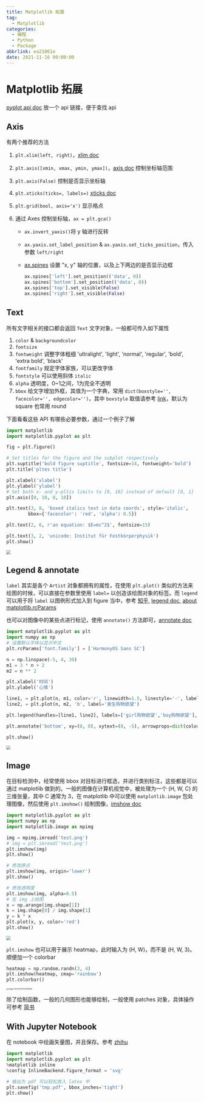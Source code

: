 ```yaml
---
title: Matplotlib 拓展
tag:
  - Matplotlib
categories:
  - 编程
  - Python
  - Package
abbrlink: ea21061e
date: 2021-11-16 00:00:00
---
```


# Matplotlib 拓展

[pyplot api doc](https://matplotlib.org/stable/api/_as_gen/matplotlib.pyplot.html#module-matplotlib.pyplot) 放一个 api 链接，便于查找 api

## Axis

有两个推荐的方法

1. `plt.xlim(left, right)`，[xlim doc](https://matplotlib.org/stable/api/_as_gen/matplotlib.pyplot.xlim.html?highlight=pyplot%20xlim#matplotlib.pyplot.xlim)

2. `plt.axis([xmin, xmax, ymin, ymax])`，[axis doc](https://matplotlib.org/stable/api/_as_gen/matplotlib.pyplot.axis.html#matplotlib.pyplot.axis) 控制坐标轴范围

3. `plt.axis(False)` 控制是否显示坐标轴

4. `plt.xticks(ticks=, labels=)` [xticks doc](https://matplotlib.org/stable/api/_as_gen/matplotlib.pyplot.xticks.html#matplotlib.pyplot.xticks)

5. `plt.grid(bool, axis='x')` 显示格点

6. 通过 Axes 控制坐标轴，`ax = plt.gca()`

   - `ax.invert_yaxis()`将 y 轴进行反转 

   - `ax.yaxis.set_label_position` & `ax.yaxis.set_ticks_position`，传入参数 `left/right`

   - [ax.spines](https://matplotlib.org/stable/api/spines_api.html) 设置 "x, y" 轴的位置，以及上下两边的是否显示边框

     ```python
     ax.spines['left'].set_position(('data', 0))
     ax.spines['bottom'].set_position(('data', 0))
     ax.spines['top'].set_visible(False)
     ax.spines['right'].set_visible(False)
     ```

## Text

所有文字相关的接口都会返回 `Text` 文字对象，一般都可传入如下属性

1. `color` & `backgroundcolor`
2. `fontsize`
3. `fontweight` 调整字体粗细 'ultralight', 'light', 'normal', 'regular', 'bold', 'extra bold', 'black'
4. `fontfamily` 规定字体家族，可以更改字体
5. `fontstyle` 可以使用斜体 `italic`
6. `alpha` 透明度，0~1之间，1为完全不透明
7. `bbox` 给文字增加外框，其值为一个字典，常用 `dict(boxstyle='', facecolor='', edgecolor='')`，其中 `boxstyle` 取值请参考 [link](https://matplotlib.org/stable/api/_as_gen/matplotlib.patches.FancyBboxPatch.html#matplotlib-patches-fancybboxpatch)，默认为 square 也常用 round

下面看看这些 API 有哪些必要参数，通过一个例子了解

```python
import matplotlib
import matplotlib.pyplot as plt

fig = plt.figure()

# Set titles for the figure and the subplot respectively
plt.suptitle('bold figure suptitle', fontsize=14, fontweight='bold')
plt.title('pltes title')

plt.xlabel('xlabel')
plt.ylabel('ylabel')
# Set both x- and y-pltis limits to [0, 10] instead of default [0, 1]
plt.axis([0, 10, 0, 10])

plt.text(3, 8, 'boxed italics text in data coords', style='italic',
        bbox={'facecolor': 'red', 'alpha': 0.5})

plt.text(2, 6, r'an equation: $E=mc^2$', fontsize=15)

plt.text(3, 2, 'unicode: Institut für Festkörperphysik')
plt.show()
```

<img src="Matplotlib 拓展/image-20211115155638742.png" style="zoom:67%;" />

## Legend & annotate

`label` 其实是各个 `Artist` 对象都拥有的属性，在使用 `plt.plot()` 类似的方法来绘图的时候，可以直接在参数里使用 `label=` 以创造该绘图对象的标签。而 `legend` 可以用于将 `label` 以图例形式加入到 figure 当中，参考 [知乎](https://zhuanlan.zhihu.com/p/111108841), [legend doc](https://matplotlib.org/stable/api/_as_gen/matplotlib.pyplot.legend.html#matplotlib.pyplot.legend),  [about matplotlib.rcParams](https://matplotlib.org/stable/tutorials/introductory/customizing.html#matplotlib-rcparams)

也可以对图像中的某些点进行标记，使用 `annotate()` 方法即可，[annotate doc](https://matplotlib.org/stable/api/_as_gen/matplotlib.pyplot.annotate.html#matplotlib.pyplot.annotate)

```python
import matplotlib.pyplot as plt
import numpy as np
# 设置默认字体以显示中文
plt.rcParams['font.family'] = ['HarmonyOS Sans SC']

n = np.linspace(-5, 4, 30)
m1 = 3 * n + 2
m2 = n ** 2

plt.xlabel('时间')
plt.ylabel('心情')

line1, = plt.plot(n, m1, color='r', linewidth=1.5, linestyle='-', label='女生购物欲望')
line2, = plt.plot(n, m2, 'b', label='男生购物欲望')

plt.legend(handles=[line1, line2], labels=['girl购物欲望','boy购物欲望'], loc='best')

plt.annotate('bottom', xy=(0, 0), xytext=(0, -5), arrowprops=dict(color='black', shrink=0.05))

plt.show()
```

<img src="Matplotlib 拓展/image-20211115163146776.png" style="zoom:67%;" />

## Image

在目标检测中，经常使用 bbox 对目标进行框选，并进行类别标注，这些都是可以通过 matplotlib 做到的。一般的图像在计算机视觉中，被处理为一个 (H, W, C) 的三维张量，其中 C 通常为 3，在 matplotlib 中可以使用 `matplotlib.image` 包处理图像，然后使用 `plt.imshow()` 绘制图像，[imshow doc](https://matplotlib.org/stable/api/_as_gen/matplotlib.pyplot.imshow.html#matplotlib.pyplot.imshow)

```python
import matplotlib.pyplot as plt
import numpy as np
import matplotlib.image as mpimg

img = mpimg.imread('test.png')
# img = plt.imread('test.png')
plt.imshow(img)
plt.show()

# 修改原点
plt.imshow(img, origin='lower')
plt.show()

# 修改透明度
plt.imshow(img, alpha=0.5)
# 在 img 上绘图
x = np.arange(img.shape[1])
k = img.shape[0] / img.shape[1]
y = k * x
plt.plot(x, y, color='red')
plt.show()
```

<img src="Matplotlib 拓展/image-20211115174301946.png" style="zoom: 67%;" />

`plt.imshow` 也可以用于展示 heatmap，此时输入为 (H, W)，而不是 (H, W, 3)。顺便加一个 colorbar

```python
heatmap = np.random.randn(3, 4)
plt.imshow(heatmap, cmap='rainbow')
plt.colorbar()
```

<img src="Matplotlib 拓展/image-20221207204258909.png" alt="image-20221207204258909" style="zoom: 33%;" />

除了绘制函数，一般的几何图形也能够绘制，一般使用 patches 对象，具体操作可参考 [简书](https://www.jianshu.com/p/8d14238d402a)

## With Jupyter Notebook

在 notebook 中绘画矢量图，并且保存。参考 [zhihu](https://www.zhihu.com/question/59392251/answer/403124614)

```python
import matplotlib
import matplotlib.pyplot as plt
%matplotlib inline
%config InlineBackend.figure_format = 'svg'

# 输出为 pdf 可以轻松放入 latex 中
plt.savefig('tmp.pdf', bbox_inches='tight')
plt.show()
```
